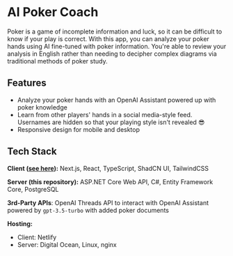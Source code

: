 # AI Poker Coach

Poker is a game of incomplete information and luck, so it can be difficult to know if your play is correct. With this app, you can analyze your poker hands using AI fine-tuned with poker information. You're able to review your analysis in English rather than needing to decipher complex diagrams via traditional methods of poker study.

## Features

- Analyze your poker hands with an OpenAI Assistant powered up with poker knowledge
- Learn from other players' hands in a social media-style feed. Usernames are hidden so that your playing style isn't revealed 😎
- Responsive design for mobile and desktop

## Tech Stack

**Client ([see here](https://github.com/willbraun/ai-poker-coach-frontend)):** Next.js, React, TypeScript, ShadCN UI, TailwindCSS

**Server (this repository):** ASP.NET Core Web API, C#, Entity Framework Core, PostgreSQL

**3rd-Party APIs**: OpenAI Threads API to interact with OpenAI Assistant powered by `gpt-3.5-turbo` with added poker documents

**Hosting:**

- Client: Netlify
- Server: Digital Ocean, Linux, nginx
